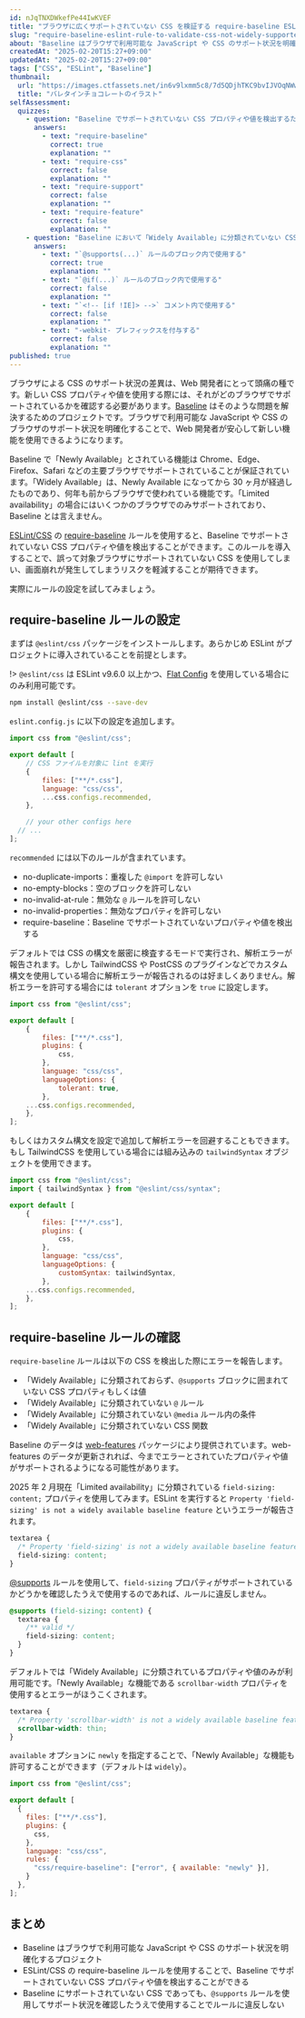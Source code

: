 ```yaml
---
id: nJqTNXDWkefPe44IwKVEF
title: "ブラウザに広くサポートされていない CSS を検証する require-baseline ESLint ルール"
slug: "require-baseline-eslint-rule-to-validate-css-not-widely-supported-in-browsers"
about: "Baseline はブラウザで利用可能な JavaScript や CSS のサポート状況を明確化するプロジェクトです。ESLint/CSS の require-baseline ルールを使用することで、Baseline でサポートされていない CSS プロパティや値を検出することができます。"
createdAt: "2025-02-20T15:27+09:00"
updatedAt: "2025-02-20T15:27+09:00"
tags: ["CSS", "ESLint", "Baseline"]
thumbnail:
  url: "https://images.ctfassets.net/in6v9lxmm5c8/7d5QDjhTKC9bvIJVOqNWwY/16958dae8788f839969904dd9000d208/various-chocolates_12311.png"
  title: "バレタインチョコレートのイラスト"
selfAssessment:
  quizzes:
    - question: "Baseline でサポートされていない CSS プロパティや値を検出するための ESLint/CSS ルールは何か？"
      answers:
        - text: "require-baseline"
          correct: true
          explanation: ""
        - text: "require-css"
          correct: false
          explanation: ""
        - text: "require-support"
          correct: false
          explanation: ""
        - text: "require-feature"
          correct: false
          explanation: ""
    - question: "Baseline において「Widely Available」に分類されていない CSS プロパティや値を使用する場合に ESLint のエラーを回避する方法として正しいものはどれか？"
      answers:
        - text: "`@supports(...)` ルールのブロック内で使用する"
          correct: true
          explanation: ""
        - text: "`@if(...)` ルールのブロック内で使用する"
          correct: false
          explanation: ""
        - text: "`<!-- [if !IE]> -->` コメント内で使用する"
          correct: false
          explanation: ""
        - text: "-webkit- プレフィックスを付与する"
          correct: false
          explanation: ""
published: true
---
```


ブラウザによる CSS のサポート状況の差異は、Web 開発者にとって頭痛の種です。新しい CSS プロパティや値を使用する際には、それがどのブラウザでサポートされているかを確認する必要があります。[Baseline](https://web.dev/baseline?hl=ja) はそのような問題を解決するためのプロジェクトです。ブラウザで利用可能な JavaScript や CSS のブラウザのサポート状況を明確化することで、Web 開発者が安心して新しい機能を使用できるようになります。

Baseline で「Newly Available」とされている機能は Chrome、Edge、Firefox、Safari などの主要ブラウザでサポートされていることが保証されています。「Widely Available」は、Newly Available になってから 30 ヶ月が経過したものであり、何年も前からブラウザで使われている機能です。「Limited availability」の場合にはいくつかのブラウザでのみサポートされており、Baseline とは言えません。

[ESLint/CSS](https://github.com/eslint/css) の [require-baseline](https://github.com/eslint/css/blob/main/docs/rules/require-baseline.md) ルールを使用すると、Baseline でサポートされていない CSS プロパティや値を検出することができます。このルールを導入することで、誤って対象ブラウザにサポートされていない CSS を使用してしまい、画面崩れが発生してしまうリスクを軽減することが期待できます。

実際にルールの設定を試してみましょう。

## require-baseline ルールの設定

まずは `@eslint/css` パッケージをインストールします。あらかじめ ESLint がプロジェクトに導入されていることを前提とします。

!> `@eslint/css` は ESLint v9.6.0 以上かつ、[Flat Config](https://eslint.org/docs/latest/use/configure/configuration-files) を使用している場合にのみ利用可能です。

```bash
npm install @eslint/css --save-dev
```

`eslint.config.js` に以下の設定を追加します。

```js:eslint.config.js
import css from "@eslint/css";

export default [
	// CSS ファイルを対象に lint を実行
	{
		files: ["**/*.css"],
		language: "css/css",
		...css.configs.recommended,
	},

	// your other configs here
  // ...
];
```

`recommended` には以下のルールが含まれています。

- no-duplicate-imports：重複した `@import` を許可しない
- no-empty-blocks：空のブロックを許可しない
- no-invalid-at-rule：無効な `@` ルールを許可しない
- no-invalid-properties：無効なプロパティを許可しない
- require-baseline：Baseline でサポートされていないプロパティや値を検出する

デフォルトでは CSS の構文を厳密に検査するモードで実行され、解析エラーが報告されます。しかし TailwindCSS や PostCSS のプラグインなどでカスタム構文を使用している場合に解析エラーが報告されるのは好ましくありません。解析エラーを許可する場合には `tolerant` オプションを `true` に設定します。

```js:eslint.config.js
import css from "@eslint/css";

export default [
	{
		files: ["**/*.css"],
		plugins: {
			css,
		},
		language: "css/css",
		languageOptions: {
			tolerant: true,
		},
    ...css.configs.recommended,
	},
];
```

もしくはカスタム構文を設定で追加して解析エラーを回避することもできます。もし TailwindCSS を使用している場合には組み込みの `tailwindSyntax` オブジェクトを使用できます。

```js:eslint.config.js
import css from "@eslint/css";
import { tailwindSyntax } from "@eslint/css/syntax";

export default [
	{
		files: ["**/*.css"],
		plugins: {
			css,
		},
		language: "css/css",
		languageOptions: {
			customSyntax: tailwindSyntax,
		},
    ...css.configs.recommended,
	},
];
```

## require-baseline ルールの確認

`require-baseline` ルールは以下の CSS を検出した際にエラーを報告します。

- 「Widely Available」に分類されておらず、`@supports` ブロックに囲まれていない CSS プロパティもしくは値
- 「Widely Available」に分類されていない `@` ルール
- 「Widely Available」に分類されていない `@media` ルール内の条件
- 「Widely Available」に分類されていない CSS 関数

Baseline のデータは [web-features](https://www.npmjs.com/package/web-features) パッケージにより提供されています。web-features のデータが更新されれば、今までエラーとされていたプロパティや値がサポートされるようになる可能性があります。

2025 年 2 月現在「Limited availability」に分類されている `field-sizing: content;` プロパティを使用してみます。ESLint を実行すると `Property 'field-sizing' is not a widely available baseline feature` というエラーが報告されます。

```css
textarea {
  /* Property 'field-sizing' is not a widely available baseline feature */
  field-sizing: content;
}
```

[@supports](https://developer.mozilla.org/ja/docs/Web/CSS/@supports) ルールを使用して、`field-sizing` プロパティがサポートされているかどうかを確認したうえで使用するのであれば、ルールに違反しません。

```css
@supports (field-sizing: content) {
  textarea {
    /** valid */
    field-sizing: content;
  }
}
```

デフォルトでは「Widely Available」に分類されているプロパティや値のみが利用可能です。「Newly Available」な機能である `scrollbar-width` プロパティを使用するとエラーがほうこくされます。

```css
textarea {
  /* Property 'scrollbar-width' is not a widely available baseline feature */
  scrollbar-width: thin;
}
```

`available` オプションに `newly` を指定することで、「Newly Available」な機能も許可することができます（デフォルトは `widely`）。

```js:eslint.config.js
import css from "@eslint/css";

export default [
  {
    files: ["**/*.css"],
    plugins: {
      css,
    },
    language: "css/css",
    rules: {
      "css/require-baseline": ["error", { available: "newly" }],
    }
  },
];
```

## まとめ

- Baseline はブラウザで利用可能な JavaScript や CSS のサポート状況を明確化するプロジェクト
- ESLint/CSS の require-baseline ルールを使用することで、Baseline でサポートされていない CSS プロパティや値を検出することができる
- Baseline にサポートされていない CSS であっても、`@supports` ルールを使用してサポート状況を確認したうえで使用することでルールに違反しない
